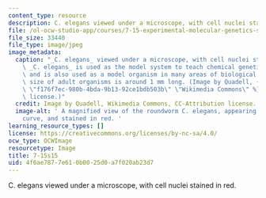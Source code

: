 ```yaml
---
content_type: resource
description: C. elegans viewed under a microscope, with cell nuclei stained in red.
file: /ol-ocw-studio-app/courses/7-15-experimental-molecular-genetics-spring-2015/4f6ae7877e610b0025d0a7f020ab23d7_7-15s15.jpg
file_size: 33440
file_type: image/jpeg
image_metadata:
  caption: "_C. elegans_ viewed under a microscope, with cell nuclei stained in red.\_\
    \ _C. elegans_ is used as the model system to teach chemical genetics in 7.15,\
    \ and is also used as a model organism in many areas of biological research. Actual\
    \ size of adult organisms is around 1 mm long. (Image by Quadell, {{% resource_link\
    \ \"f176f7ec-980b-4bda-9b13-92ce1bdb503b\" \"Wikimedia Commons\" %}}, CC-Attribution\
    \ license.)"
  credit: Image by Quadell, Wikimedia Commons, CC-Attribution license.
  image-alt: ' A magnified view of the roundworm C. elegans, appearing as a U-shaped
    curve, and stained in red. '
learning_resource_types: []
license: https://creativecommons.org/licenses/by-nc-sa/4.0/
ocw_type: OCWImage
resourcetype: Image
title: 7-15s15
uid: 4f6ae787-7e61-0b00-25d0-a7f020ab23d7
---
```

C. elegans viewed under a microscope, with cell nuclei stained in red.
